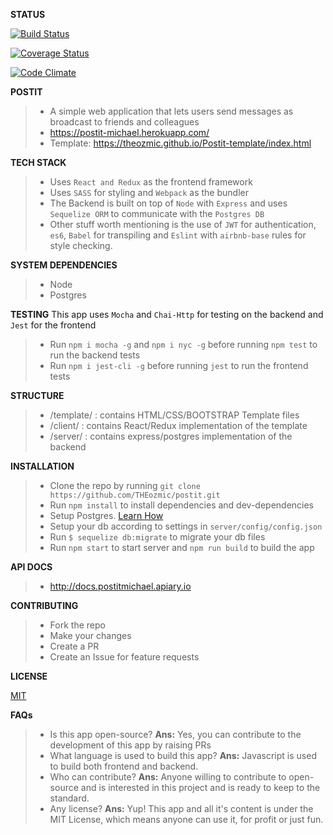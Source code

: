 **STATUS**

[![Build Status](https://travis-ci.org/THEozmic/postit.svg?branch=master)](https://travis-ci.org/THEozmic/postit) 

[![Coverage Status](https://coveralls.io/repos/github/THEozmic/postit/badge.svg)](https://coveralls.io/github/THEozmic/postit)

[![Code Climate](https://codeclimate.com/github/THEozmic/postit/badges/gpa.svg)](https://codeclimate.com/github/THEozmic/postit)

**POSTIT**
> - A simple web application that lets users send messages as broadcast to friends and colleagues
> - https://postit-michael.herokuapp.com/
> - Template: https://theozmic.github.io/Postit-template/index.html

**TECH STACK**
> - Uses `React and Redux` as the frontend framework
> - Uses `SASS` for styling and `Webpack` as the bundler
> - The Backend is built on top of `Node` with `Express` and uses `Sequelize ORM` to communicate with the `Postgres DB`
> - Other stuff worth mentioning is the use of `JWT` for authentication, `es6`, `Babel` for transpiling and `Eslint` with `airbnb-base` rules for style checking.

**SYSTEM DEPENDENCIES**
> - Node
> - Postgres

**TESTING**
This app uses `Mocha` and `Chai-Http` for testing on the backend and `Jest` for the frontend
> - Run `npm i mocha -g` and `npm i nyc -g` before running `npm test` to run the backend tests
> - Run `npm i jest-cli -g` before running `jest` to run the frontend tests

**STRUCTURE**
> - /template/ : contains HTML/CSS/BOOTSTRAP Template files
> - /client/ : contains React/Redux implementation of the template
> - /server/ : contains express/postgres implementation of the backend

**INSTALLATION**
> - Clone the repo by running `git clone https://github.com/THEozmic/postit.git`
> - Run `npm install` to install dependencies and dev-dependencies
> - Setup Postgres. [Learn How](https://www.tutorialspoint.com/postgresql/postgresql_environment.htm)
> - Setup your db according to settings in `server/config/config.json`
> - Run `$ sequelize db:migrate` to migrate your db files
> - Run `npm start` to start server and `npm run build` to build the app

**API DOCS**
> - http://docs.postitmichael.apiary.io

**CONTRIBUTING**
> - Fork the repo
> - Make your changes
> - Create a PR
> - Create an Issue for feature requests

**LICENSE**

[MIT](https://github.com/THEozmic/postit/blob/master/LICENSE)

**FAQs**
> - Is this app open-source?
  __Ans:__ Yes, you can contribute to the development of this app by raising PRs
> - What language is used to build this app?
  __Ans:__ Javascript is used to build both frontend and backend.
> - Who can contribute?
  __Ans:__ Anyone willing to contribute to open-source and is interested in this project and is ready to keep to the standard.
> - Any license?
  __Ans:__ Yup! This app and all it's content is under the MIT License, which means anyone can use it, for profit or just fun.
